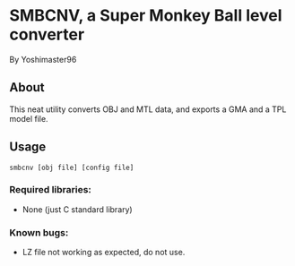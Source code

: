 # SMBCNV, a Super Monkey Ball level converter
By Yoshimaster96

## About
This neat utility converts OBJ and MTL data, and exports a GMA and a TPL model file.

## Usage
`smbcnv [obj file] [config file]`
### Required libraries:

* None (just C standard library)

### Known bugs:

* LZ file not working as expected, do not use.

